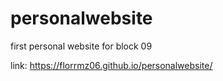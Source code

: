 # personalwebsite

first personal website for block 09

link: https://florrmz06.github.io/personalwebsite/

